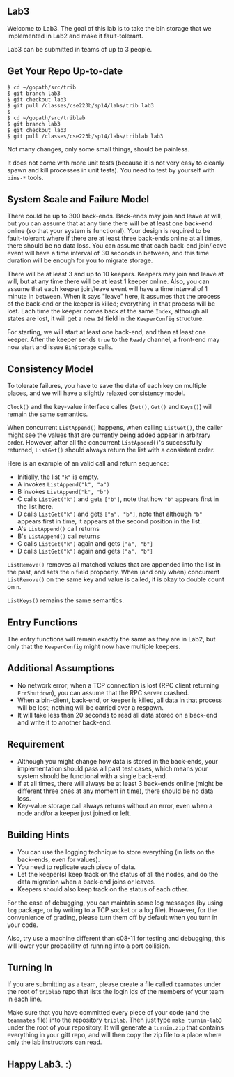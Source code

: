 ## Lab3

Welcome to Lab3. The goal of this lab is to take the bin storage that
we implemented in Lab2 and make it fault-tolerant.

Lab3 can be submitted in teams of up to 3 people.

## Get Your Repo Up-to-date

```
$ cd ~/gopath/src/trib
$ git branch lab3
$ git checkout lab3
$ git pull /classes/cse223b/sp14/labs/trib lab3
$
$ cd ~/gopath/src/triblab
$ git branch lab3
$ git checkout lab3
$ git pull /classes/cse223b/sp14/labs/triblab lab3
```

Not many changes, only some small things, should be painless.

It does not come with more unit tests (because it is not very easy to
cleanly spawn and kill processes in unit tests). You need to test by
yourself with `bins-*` tools.

## System Scale and Failure Model

There could be up to 300 back-ends. Back-ends may join and leave at
will, but you can assume that at any time there will be at least
one back-end online (so that your system is functional). Your
design is required to be fault-tolerant where if there are at least
three back-ends online at all times, there should be no data loss. 
You can assume that each back-end join/leave event will have a time
interval of 30 seconds in between, and this time duration will be
enough for you to migrate storage.

There will be at least 3 and up to 10 keepers. Keepers may join and
leave at will, but at any time there will be at least 1 keeper online.
Also, you can assume that each keeper join/leave event will have a
time interval of 1 minute in between. When it says "leave" here, it
assumes that the process of the back-end or the keeper is killed;
everything in that process will be lost.  Each time the keeper comes
back at the same `Index`, although all states are lost, it will get a
new `Id` field in the `KeeperConfig` structure.

For starting, we will start at least one back-end, and then at least one
keeper. After the keeper sends `true` to the `Ready` channel, a
front-end may now start and issue `BinStorage` calls.

## Consistency Model

To tolerate failures, you have to save the data of each key on
multiple places, and we will have a slightly relaxed consistency
model. 

`Clock()` and the key-value interface calles (`Set()`, `Get()` and
`Keys()`) will remain the same semantics.

When concurrent `ListAppend()` happens, when calling `ListGet()`, the
caller might see the values that are currently being added appear in
arbitrary order. However, after all the concurrent `ListAppend()`'s
successfully returned, `ListGet()` should always return the list with
a consistent order.

Here is an example of an valid call and return sequence:

- Initially, the list `"k"` is empty.
- A invokes `ListAppend("k", "a")`
- B invokes `ListAppend("k", "b")`
- C calls `ListGet("k")` and gets `["b"]`, note that how `"b"` appears
  first in the list here.
- D calls `ListGet("k")` and gets `["a", "b"]`, note that although
  `"b"` appears first in time, it appears at the second position in
  the list.
- A's `ListAppend()` call returns
- B's `ListAppend()` call returns
- C calls `ListGet("k")` again and gets `["a", "b"]`
- D calls `ListGet("k")` again and gets `["a", "b"]`

`ListRemove()` removes all matched values that are appended into
the list in the past, and sets the `n` field propoerly.
When (and only when) concurrent `ListRemove()` on the same key and 
value is called, it is okay to double count on `n`.

`ListKeys()` remains the same semantics.

## Entry Functions

The entry functions will remain exactly the same as they are in Lab2,
but only that the `KeeperConfig` might now have multiple keepers.

## Additional Assumptions

- No network error; when a TCP connection is lost (RPC client
  returning `ErrShutdown`), you can assume that the RPC server
  crashed.
- When a bin-client, back-end, or keeper is killed, all data in that
  process will be lost; nothing will be carried over a respawn.
- It will take less than 20 seconds to read all data stored on a
  back-end and write it to another back-end.

## Requirement

- Although you might change how data is stored in the back-ends,
  your implementation should pass all past test cases, which means
  your system should be functional with a single back-end.
- If at all times, there will always be at least 3 back-ends online
  (might be different three ones at any moment in time), there should
  be no data loss.
- Key-value storage call always returns without an error, even when a
  node and/or a keeper just joined or left.

## Building Hints

- You can use the logging technique to store everything (in lists on
  the back-ends, even for values).
- You need to replicate each piece of data.
- Let the keeper(s) keep track on the status of all the nodes, and do
  the data migration when a back-end joins or leaves.
- Keepers should also keep track on the status of each other.

For the ease of debugging, you can maintain some log messages (by
using `log` package, or by writing to a TCP socket or a log file).
However, for the convenience of grading, please turn them off by
default when you turn in your code.

Also, try use a machine different than c08-11 for testing and debugging,
this will lower your probability of running into a port collision.

## Turning In

If you are submitting as a team, please create a file called
`teammates` under the root of `triblab` repo that lists the login ids
of the members of your team in each line.

Make sure that you have committed every piece of your code (and the
`teammates` file) into the repository `triblab`. Then just type 
`make turnin-lab3` under the root of your repository. It will generate a
`turnin.zip` that contains everything in your gitt repo, and will then
copy the zip file to a place where only the lab instructors can read.

## Happy Lab3. :)
